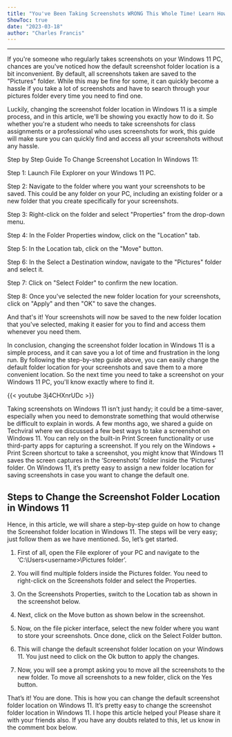 ```yaml
---
title: "You've Been Taking Screenshots WRONG This Whole Time! Learn How To Change The Folder Location in Windows 11 NOW!"
ShowToc: true 
date: "2023-03-18"
author: "Charles Francis"
---
```

*****
If you're someone who regularly takes screenshots on your Windows 11 PC, chances are you've noticed how the default screenshot folder location is a bit inconvenient. By default, all screenshots taken are saved to the "Pictures" folder. While this may be fine for some, it can quickly become a hassle if you take a lot of screenshots and have to search through your pictures folder every time you need to find one.

Luckily, changing the screenshot folder location in Windows 11 is a simple process, and in this article, we'll be showing you exactly how to do it. So whether you're a student who needs to take screenshots for class assignments or a professional who uses screenshots for work, this guide will make sure you can quickly find and access all your screenshots without any hassle.

Step by Step Guide To Change Screenshot Location In Windows 11:

Step 1: Launch File Explorer on your Windows 11 PC.

Step 2: Navigate to the folder where you want your screenshots to be saved. This could be any folder on your PC, including an existing folder or a new folder that you create specifically for your screenshots.

Step 3: Right-click on the folder and select "Properties" from the drop-down menu.

Step 4: In the Folder Properties window, click on the "Location" tab.

Step 5: In the Location tab, click on the "Move" button.

Step 6: In the Select a Destination window, navigate to the "Pictures" folder and select it.

Step 7: Click on "Select Folder" to confirm the new location.

Step 8: Once you've selected the new folder location for your screenshots, click on "Apply" and then "OK" to save the changes.

And that's it! Your screenshots will now be saved to the new folder location that you've selected, making it easier for you to find and access them whenever you need them.

In conclusion, changing the screenshot folder location in Windows 11 is a simple process, and it can save you a lot of time and frustration in the long run. By following the step-by-step guide above, you can easily change the default folder location for your screenshots and save them to a more convenient location. So the next time you need to take a screenshot on your Windows 11 PC, you'll know exactly where to find it.

{{< youtube 3j4CHXnrUDc >}} 



Taking screenshots on Windows 11 isn’t just handy; it could be a time-saver, especially when you need to demonstrate something that would otherwise be difficult to explain in words.
A few months ago, we shared a guide on Techviral where we discussed a few best ways to take a screenshot on Windows 11. You can rely on the built-in Print Screen functionality or use third-party apps for capturing a screenshot.
If you rely on the Windows + Print Screen shortcut to take a screenshot, you might know that Windows 11 saves the screen captures in the ‘Screenshots’ folder inside the ‘Pictures’ folder. On Windows 11, it’s pretty easy to assign a new folder location for saving screenshots in case you want to change the default one.

 
## Steps to Change the Screenshot Folder Location in Windows 11


Hence, in this article, we will share a step-by-step guide on how to change the Screenshot folder location in Windows 11. The steps will be very easy; just follow them as we have mentioned. So, let’s get started.
1. First of all, open the File explorer of your PC and navigate to the ‘C:\Users\<username>\Pictures folder’.

2. You will find multiple folders inside the Pictures folder. You need to right-click on the Screenshots folder and select the Properties.

3. On the Screenshots Properties, switch to the Location tab as shown in the screenshot below.

4. Next, click on the Move button as shown below in the screenshot.

5. Now, on the file picker interface, select the new folder where you want to store your screenshots. Once done, click on the Select Folder button.

6. This will change the default screenshot folder location on your Windows 11. You just need to click on the Ok button to apply the changes.

7. Now, you will see a prompt asking you to move all the screenshots to the new folder. To move all screenshots to a new folder, click on the Yes button.

That’s it! You are done. This is how you can change the default screenshot folder location on Windows 11.
It’s pretty easy to change the screenshot folder location in Windows 11. I hope this article helped you! Please share it with your friends also. If you have any doubts related to this, let us know in the comment box below.




